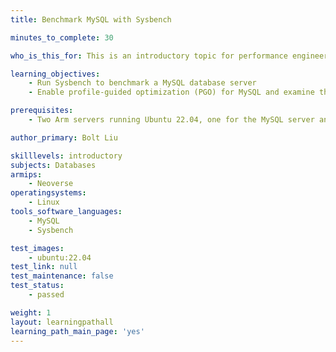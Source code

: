 ```yaml
---
title: Benchmark MySQL with Sysbench 

minutes_to_complete: 30

who_is_this_for: This is an introductory topic for performance engineers who want to benchmark MySQL using Sysbench and optimize performnce on Arm Linux systems.

learning_objectives:
    - Run Sysbench to benchmark a MySQL database server
    - Enable profile-guided optimization (PGO) for MySQL and examine the performance improvements

prerequisites:
    - Two Arm servers running Ubuntu 22.04, one for the MySQL server and another for the Sysbench client

author_primary: Bolt Liu

skilllevels: introductory
subjects: Databases
armips:
    - Neoverse
operatingsystems:
    - Linux
tools_software_languages:
    - MySQL
    - Sysbench

test_images:
    - ubuntu:22.04
test_link: null
test_maintenance: false
test_status:
    - passed

weight: 1
layout: learningpathall
learning_path_main_page: 'yes'
---
```

